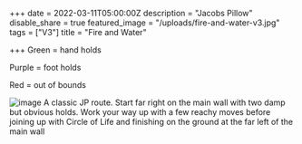 +++
date = 2022-03-11T05:00:00Z
description = "Jacobs Pillow"
disable_share = true
featured_image = "/uploads/fire-and-water-v3.jpg"
tags = ["V3"]
title = "Fire and Water"



+++
Green = hand holds

Purple = foot holds

Red = out of bounds

![image](/uploads/fire-and-water-v3.jpg)
A classic JP route. Start far right on the main wall with two damp but obvious holds. Work your way up with a few reachy moves before joining up with Circle of Life and finishing on the ground at the far left of the main wall


